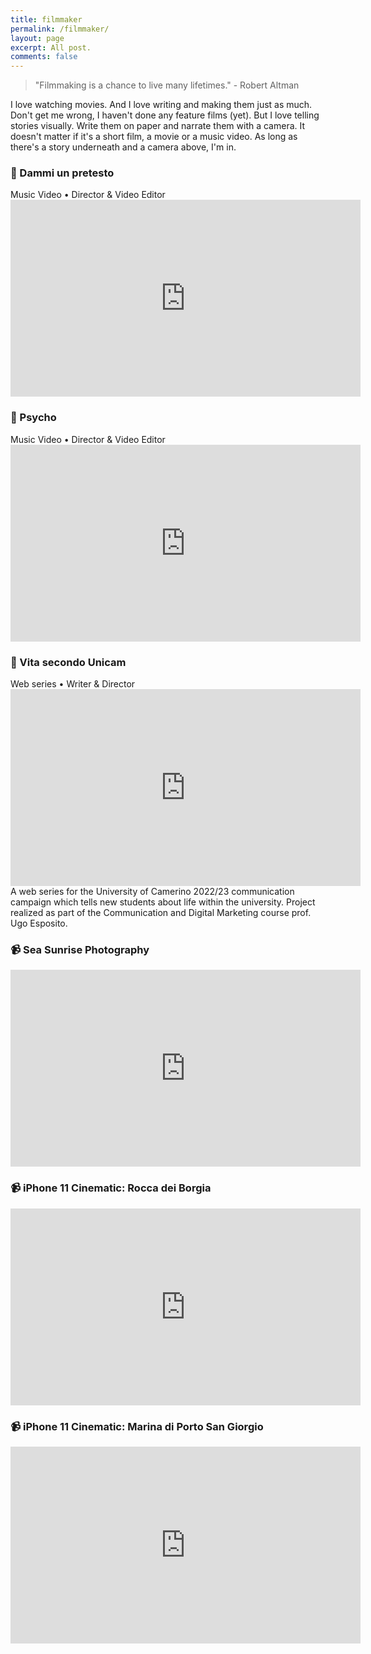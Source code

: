 ```yaml
---
title: filmmaker
permalink: /filmmaker/
layout: page
excerpt: All post.
comments: false
---
```


> "Filmmaking is a chance to live many lifetimes." - Robert Altman

I love watching movies. And I love writing and making them just as much. Don't get me wrong, I haven't done any feature films (yet). But I love telling stories visually. Write them on paper and narrate them with a camera. It doesn't matter if it's a short film, a movie or a music video. As long as there's a story underneath and a camera above, I'm in.

<div class="contacts" style="margin-top: 10px;">
	<a href="https://www.youtube.com/@alessiorubicini" target="_blank"><i class="bi bi-youtube"></i></a>
	<a href="https://www.behance.net/alessiorubicini" target="_blank"><i class="bi bi-behance"></i></a>
</div>

### 🎥 Dammi un pretesto
<div class="post-meta">
	Music Video • Director & Video Editor
</div>
<center>
	<iframe class="journey-img" width="560" height="315" src="https://www.youtube.com/embed/0JDPV7OgUEw?si=XOBK0t2AxpNYwgZa" title="YouTube video player" frameborder="0" allow="accelerometer; autoplay; clipboard-write; encrypted-media; gyroscope; picture-in-picture; web-share" allowfullscreen></iframe>
</center>

### 🎥 Psycho
<div class="post-meta">
	Music Video • Director & Video Editor
</div>
<center>
	<iframe class="journey-img" width="560" height="315" src="https://www.youtube.com/embed/7H1vmQ1i6G4?si=21bmQoFadHH1aKC3" title="YouTube video player" frameborder="0" allow="accelerometer; autoplay; clipboard-write; encrypted-media; gyroscope; picture-in-picture; web-share" allowfullscreen></iframe>
</center>

### 🎥 Vita secondo Unicam
<div class="post-meta">
	Web series • Writer & Director
</div>
<center>
	<iframe class="journey-img" width="560" height="315" src="https://www.youtube.com/embed/myKA8V3yd8s" title="YouTube video player" frameborder="0" allow="accelerometer; autoplay; clipboard-write; encrypted-media; gyroscope; picture-in-picture; web-share" allowfullscreen></iframe>
</center>
A web series for the University of Camerino 2022/23 communication campaign which tells new students about life within the university. Project realized as part of the Communication and Digital Marketing course prof. Ugo Esposito.

### 📹 Sea Sunrise Photography
<center>
	<iframe class="journey-img" width="560" height="315" src="https://www.youtube.com/embed/Yl8tUBqQJYY?si=sMRmziWYxrE3UvoU" title="YouTube video player" frameborder="0" allow="accelerometer; autoplay; clipboard-write; encrypted-media; gyroscope; picture-in-picture; web-share" allowfullscreen></iframe>
</center>

### 📹 iPhone 11 Cinematic: Rocca dei Borgia
<center>
	<iframe class="journey-img" width="560" height="315" src="https://www.youtube.com/embed/nlZNdY7Bsfs" title="YouTube video player" frameborder="0" allow="accelerometer; autoplay; clipboard-write; encrypted-media; gyroscope; picture-in-picture; web-share" allowfullscreen></iframe>
</center>

### 📹 iPhone 11 Cinematic: Marina di Porto San Giorgio
<center>
	<iframe class="journey-img" width="560" height="315" src="https://www.youtube.com/embed/HQ8STSCV0KM" title="YouTube video player" frameborder="0" allow="accelerometer; autoplay; clipboard-write; encrypted-media; gyroscope; picture-in-picture; web-share" allowfullscreen></iframe>
</center>